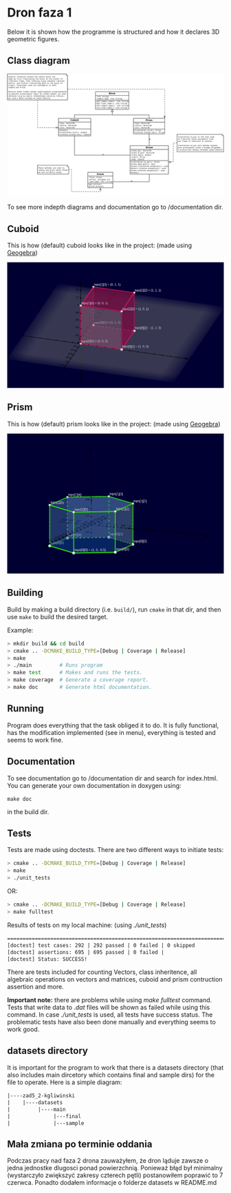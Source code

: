 # Dron faza 1

Below it is shown how the programme is structured and how it declares 3D geometric figures.

## Class diagram

![Cuboid in 3D](/readme_pics/class_diagram.png)

To see more indepth diagrams and documentation go to /documentation dir.

## Cuboid

This is how (default) cuboid looks like in the project: (made using [Geogebra](https://www.geogebra.org/3d?lang=pl))

![Cuboid in 3D](/readme_pics/cuboid3D.png)

## Prism

This is how (default) prism looks like in the project: (made using [Geogebra](https://www.geogebra.org/3d?lang=pl))

![Prism in 3D](/readme_pics/prism3D.png)

## Building

Build by making a build directory (i.e. `build/`), run `cmake` in that dir, and then use `make` to build the desired target.

Example:

``` bash
> mkdir build && cd build
> cmake .. -DCMAKE_BUILD_TYPE=[Debug | Coverage | Release]
> make
> ./main         # Runs program
> make test      # Makes and runs the tests.
> make coverage  # Generate a coverage report.
> make doc       # Generate html documentation.
```

## Running
Program does everything that the task obliged it to do. It is fully functional, has the modification implemented (see in menu), everything is tested and seems to work fine.

## Documentation
To see documentation go to /documentation dir and search for index.html. You can generate your own documentation in doxygen using:
```
make doc
```
in the build dir.

## Tests

Tests are made using doctests.
There are two different ways to initiate tests:
``` bash
> cmake .. -DCMAKE_BUILD_TYPE=[Debug | Coverage | Release]
> make
> ./unit_tests
```
OR:
``` bash
> cmake .. -DCMAKE_BUILD_TYPE=[Debug | Coverage | Release]
> make fulltest
```

Results of tests on my local machine: (using *./unit_tests*)
```
===============================================================================
[doctest] test cases: 292 | 292 passed | 0 failed | 0 skipped
[doctest] assertions: 695 | 695 passed | 0 failed |
[doctest] Status: SUCCESS!
```
There are tests included for counting Vectors, class inheritence, all algebraic operations on vectors and matrices,
cuboid and prism contruction assertion and more.


**Important note:** there are problems while using *make fulltest* command. Tests that write data to *.dat* files will be shown as failed while using this command.
In case *./unit_tests* is used, all tests have success status. The problematic tests have also been done manually and everything seems to work good.

## datasets directory
It is important for the program to work that there is a datasets directory (that also includes main dircetory which contains final and sample dirs) for the file to operate. Here is a simple diagram:
```
|----zad5_2-kgliwinski
|    |----datasets
|         |----main
|              |---final
|              |---sample
```

## Mała zmiana po terminie oddania
Podczas pracy nad faza 2 drona zauważyłem, że dron ląduje zawsze o jedna jednostke dlugosci ponad powierzchnią. Ponieważ błąd był minimalny (wystarczyło zwiększyć zakresy czterech pętli) postanowiłem poprawić to 7 czerwca. Ponadto dodałem informacje o folderze datasets w README.md

